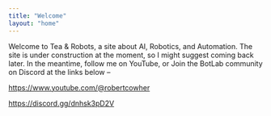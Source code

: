 ```yaml
---
title: "Welcome"
layout: "home"
---
```


Welcome to Tea & Robots, a site about AI, Robotics, and Automation. The site is under construction at the moment, so I might suggest coming back later. In the meantime, follow me on YouTube, or Join the BotLab community on Discord at the links below –

https://www.youtube.com/@robertcowher

https://discord.gg/dnhsk3pD2V
